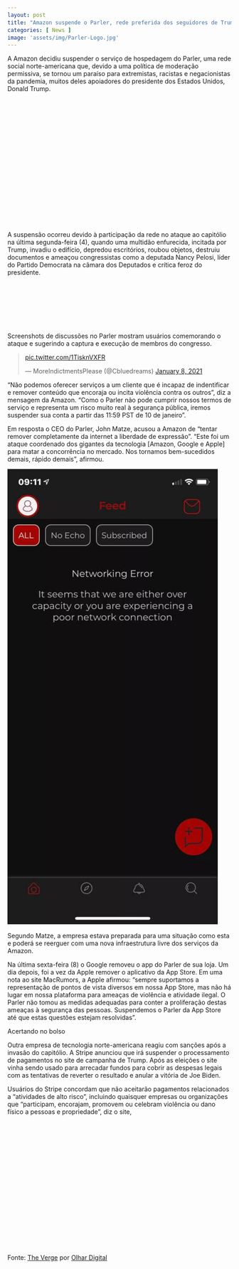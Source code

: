 ```yaml
---
layout: post
title: "Amazon suspende o Parler, rede preferida dos seguidores de Trump"
categories: [ News ]
image: 'assets/img/Parler-Logo.jpg'
---
```


A Amazon decidiu suspender o serviço de hospedagem do Parler, uma rede social norte-americana que, devido a uma política de moderação permissiva, se tornou um paraíso para extremistas, racistas e negacionistas da pandemia, muitos deles apoiadores do presidente dos Estados Unidos, Donald Trump.

<!-- QUADRADO -->
<script async src="//pagead2.googlesyndication.com/pagead/js/adsbygoogle.js"></script>
<ins class="adsbygoogle"
style="display:inline-block;width:336px;height:280px"
data-ad-client="ca-pub-2838251107855362"
data-ad-slot="5351066970"></ins>
<script>
(adsbygoogle = window.adsbygoogle || []).push({});
</script>

A suspensão ocorreu devido à participação da rede no ataque ao capitólio na última segunda-feira (4), quando uma multidão enfurecida, incitada por Trump, invadiu o edifício, depredou escritórios, roubou objetos, destruiu documentos e ameaçou congressistas como a deputada Nancy Pelosi, líder do Partido Democrata na câmara dos Deputados e crítica feroz do presidente.

<!-- MINI ANÚNCIO -->
<script async src="//pagead2.googlesyndication.com/pagead/js/adsbygoogle.js"></script>
<!-- Games Root -->
<ins class="adsbygoogle"
style="display:inline-block;width:730px;height:95px"
data-ad-client="ca-pub-2838251107855362"
data-ad-slot="5351066970"></ins>
<script>
(adsbygoogle = window.adsbygoogle || []).push({});
</script>

Screenshots de discussões no Parler mostram usuários comemorando o ataque e sugerindo a captura e execução de membros do congresso.

<blockquote class="twitter-tweet"><p lang="und" dir="ltr"> <a href="https://t.co/1TisknVXFR">pic.twitter.com/1TisknVXFR</a></p>&mdash; MoreIndictmentsPlease (@Cbluedreams) <a href="https://twitter.com/Cbluedreams/status/1347405890505252864?ref_src=twsrc%5Etfw">January 8, 2021</a></blockquote> <script async src="https://platform.twitter.com/widgets.js" charset="utf-8"></script>

<!-- RETANGULO LARGO 2 -->
<script async src="//pagead2.googlesyndication.com/pagead/js/adsbygoogle.js"></script>
<ins class="adsbygoogle"
style="display:block; text-align:center;"
data-ad-layout="in-article"
data-ad-format="fluid"
data-ad-client="ca-pub-2838251107855362"
data-ad-slot="8549252987"></ins>
<script>
(adsbygoogle = window.adsbygoogle || []).push({});
</script>

“Não podemos oferecer serviços a um cliente que é incapaz de indentificar e remover conteúdo que encoraja ou incita violência contra os outros”, diz a mensagem da Amazon. “Como o Parler não pode cumprir nossos termos de serviço e representa um risco muito real à segurança pública, iremos suspender sua conta a partir das 11:59 PST de 10 de janeiro”.

Em resposta o CEO do Parler, John Matze, acusou a Amazon de “tentar remover completamente da internet a liberdade de expressão”. “Este foi um ataque coordenado dos gigantes da tecnologia [Amazon, Google e Apple] para matar a concorrência no mercado. Nos tornamos bem-sucedidos demais, rápido demais”, afirmou.

![Parle erro](/assets/img/parler_erro.jpg)

Segundo Matze, a empresa estava preparada para uma situação como esta e poderá se reerguer com uma nova infraestrutura livre dos serviços da Amazon.

Na última sexta-feira (8) o Google removeu o app do Parler de sua loja. Um dia depois, foi a vez da Apple remover o aplicativo da App Store. Em uma nota ao site MacRumors, a Apple afirmou: “sempre suportamos a representação de pontos de vista diversos em nossa App Store, mas não há lugar em nossa plataforma para ameaças de violência e atividade ilegal. O Parler não tomou as medidas adequadas para conter a proliferação destas ameaças à segurança das pessoas. Suspendemos o Parler da App Store até que estas questões estejam resolvidas”.

<!-- RETANGULO LARGO -->
<script async src="https://pagead2.googlesyndication.com/pagead/js/adsbygoogle.js"></script>
<!-- Informat -->
<ins class="adsbygoogle"
style="display:block"
data-ad-client="ca-pub-2838251107855362"
data-ad-slot="2327980059"
data-ad-format="auto"
data-full-width-responsive="true"></ins>
<script>
(adsbygoogle = window.adsbygoogle || []).push({});
</script>

Acertando no bolso

Outra empresa de tecnologia norte-americana reagiu com sanções após a invasão do capitólio. A Stripe anunciou que irá suspender o processamento de pagamentos no site de campanha de Trump. Após as eleições o site vinha sendo usado para arrecadar fundos para cobrir as despesas legais com as tentativas de reverter o resultado e anular a vitória de Joe Biden.

Usuários do Stripe concordam que não aceitarão pagamentos relacionados a “atividades de alto risco”, incluindo quaisquer empresas ou organizações que “participam, encorajam, promovem ou celebram violência ou dano físico a pessoas e propriedade”, diz o site,

<!-- QUADRADO -->
<script async src="//pagead2.googlesyndication.com/pagead/js/adsbygoogle.js"></script>
<ins class="adsbygoogle"
style="display:inline-block;width:336px;height:280px"
data-ad-client="ca-pub-2838251107855362"
data-ad-slot="5351066970"></ins>
<script>
(adsbygoogle = window.adsbygoogle || []).push({});
</script>

Fonte: [The Verge](https://www.theverge.com/2021/1/11/22223335/parler-amazon-terminates-web-hosting-aws-google-apple-capitol) por [Olhar Digital](https://olhardigital.com.br/2021/01/11/noticias/amazon-suspende-o-parler-rede-usada-seguidores-trump/)

